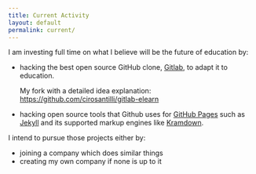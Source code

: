 ```yaml
---
title: Current Activity
layout: default
permalink: current/
---
```


I am investing full time on what I believe will be the future of education by:

- hacking the best open source GitHub clone, [Gitlab](https://github.com/gitlabhq/gitlabhq), to adapt it to education.

    My fork with a detailed idea explanation: <https://github.com/cirosantilli/gitlab-elearn>

- hacking open source tools that Github uses for [GitHub Pages](http://pages.github.com) such as [Jekyll](https://github.com/jekyll/jekyll/) and its supported markup engines like [Kramdown](https://github.com/gettalong/kramdown).

I intend to pursue those projects either by:

- joining a company which does similar things
- creating my own company if none is up to it
